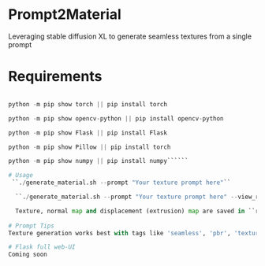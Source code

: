 # Prompt2Material
Leveraging stable diffusion XL to generate seamless textures from a single prompt

# Requirements
```python -m pip show diffusers || pip install diffusers

python -m pip show torch || pip install torch

python -m pip show opencv-python || pip install opencv-python

python -m pip show Flask || pip install Flask

python -m pip show Pillow || pip install torch

python -m pip show numpy || pip install numpy``````

# Usage
 ``./generate_material.sh --prompt "Your texture prompt here"``

  ``./generate_material.sh --prompt "Your texture prompt here" --view_results`` To see generate material

  Texture, normal map and displacement (extrusion) map are saved in ``results/``.
  
# Prompt Tips
Texture generation works best with tags like 'seamless', 'pbr', 'texture', 'topview'

# Flask full web-UI
Coming soon
